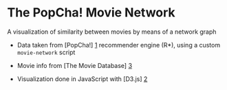 The PopCha! Movie Network
=========================

A visualization of similarity between movies by means of a network graph

* Data taken from [PopCha!] [1] recommender engine (R*), using a custom `movie-network` script
* Movie info from [The Movie Database] [3] 
* Visualization done in JavaScript with [D3.js] [2]

  [1]: https://www.popcha.tv "PopCha!"
  [2]: http://d3js.org "D3.js"
  [3]: http://www.themoviedb.org/


